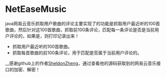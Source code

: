 # NetEaseMusic
java网易云音乐抓取用户歌曲的评论主要实现了的功能是抓取用户最近听的100首歌曲，然后针对这100首歌曲，抓取前100条评论，匹配每一条评论是否是当前用户评论的，如果是，则打印记录出来！
* 抓取用户最近听的100首歌曲。
* 抓取每首歌曲的前100条评论，用于匹配是否属于当前用户评论的。

__感谢github上的作者[SheldonZheng](https://github.com/SheldonZheng)，通过查看他的源码获取到的网易云音乐接口的加密、解密！
